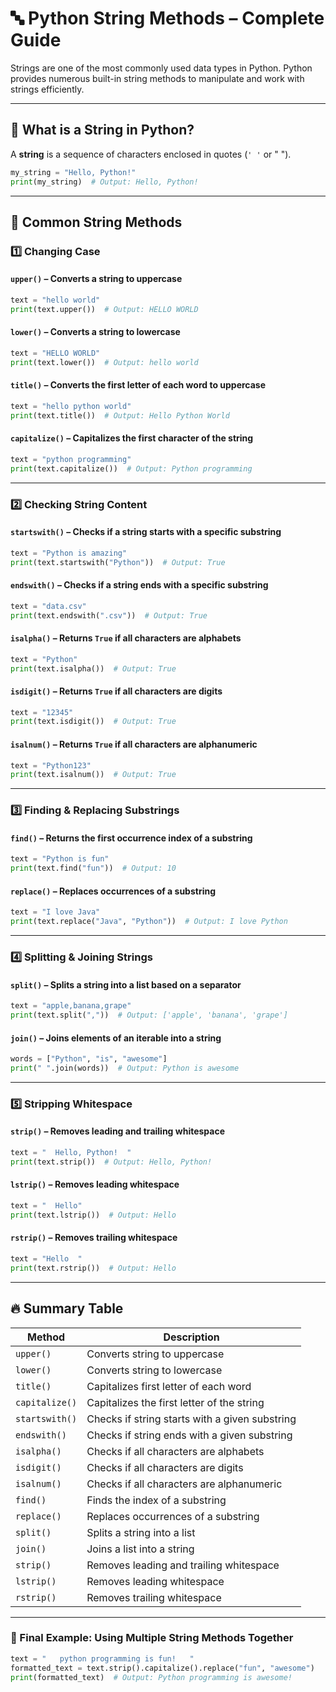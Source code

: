 # 🔤 Python String Methods – Complete Guide

Strings are one of the most commonly used data types in Python. Python provides numerous built-in string methods to manipulate and work with strings efficiently.

---

## 📌 What is a String in Python?
A **string** is a sequence of characters enclosed in quotes (`' '` or " ").

```python
my_string = "Hello, Python!"
print(my_string)  # Output: Hello, Python!
```

---

## 🔹 Common String Methods

### 1️⃣ Changing Case

#### `upper()` – Converts a string to uppercase
```python
text = "hello world"
print(text.upper())  # Output: HELLO WORLD
```

#### `lower()` – Converts a string to lowercase
```python
text = "HELLO WORLD"
print(text.lower())  # Output: hello world
```

#### `title()` – Converts the first letter of each word to uppercase
```python
text = "hello python world"
print(text.title())  # Output: Hello Python World
```

#### `capitalize()` – Capitalizes the first character of the string
```python
text = "python programming"
print(text.capitalize())  # Output: Python programming
```

---

### 2️⃣ Checking String Content

#### `startswith()` – Checks if a string starts with a specific substring
```python
text = "Python is amazing"
print(text.startswith("Python"))  # Output: True
```

#### `endswith()` – Checks if a string ends with a specific substring
```python
text = "data.csv"
print(text.endswith(".csv"))  # Output: True
```

#### `isalpha()` – Returns `True` if all characters are alphabets
```python
text = "Python"
print(text.isalpha())  # Output: True
```

#### `isdigit()` – Returns `True` if all characters are digits
```python
text = "12345"
print(text.isdigit())  # Output: True
```

#### `isalnum()` – Returns `True` if all characters are alphanumeric
```python
text = "Python123"
print(text.isalnum())  # Output: True
```

---

### 3️⃣ Finding & Replacing Substrings

#### `find()` – Returns the first occurrence index of a substring
```python
text = "Python is fun"
print(text.find("fun"))  # Output: 10
```

#### `replace()` – Replaces occurrences of a substring
```python
text = "I love Java"
print(text.replace("Java", "Python"))  # Output: I love Python
```

---

### 4️⃣ Splitting & Joining Strings

#### `split()` – Splits a string into a list based on a separator
```python
text = "apple,banana,grape"
print(text.split(","))  # Output: ['apple', 'banana', 'grape']
```

#### `join()` – Joins elements of an iterable into a string
```python
words = ["Python", "is", "awesome"]
print(" ".join(words))  # Output: Python is awesome
```

---

### 5️⃣ Stripping Whitespace

#### `strip()` – Removes leading and trailing whitespace
```python
text = "  Hello, Python!  "
print(text.strip())  # Output: Hello, Python!
```

#### `lstrip()` – Removes leading whitespace
```python
text = "  Hello"
print(text.lstrip())  # Output: Hello
```

#### `rstrip()` – Removes trailing whitespace
```python
text = "Hello  "
print(text.rstrip())  # Output: Hello
```

---

## 🔥 Summary Table

| Method       | Description |
|-------------|-------------------------------------------------|
| `upper()`   | Converts string to uppercase |
| `lower()`   | Converts string to lowercase |
| `title()`   | Capitalizes first letter of each word |
| `capitalize()` | Capitalizes the first letter of the string |
| `startswith()` | Checks if string starts with a given substring |
| `endswith()` | Checks if string ends with a given substring |
| `isalpha()` | Checks if all characters are alphabets |
| `isdigit()` | Checks if all characters are digits |
| `isalnum()` | Checks if all characters are alphanumeric |
| `find()` | Finds the index of a substring |
| `replace()` | Replaces occurrences of a substring |
| `split()` | Splits a string into a list |
| `join()` | Joins a list into a string |
| `strip()` | Removes leading and trailing whitespace |
| `lstrip()` | Removes leading whitespace |
| `rstrip()` | Removes trailing whitespace |

---

### 🎯 Final Example: Using Multiple String Methods Together
```python
text = "   python programming is fun!   "
formatted_text = text.strip().capitalize().replace("fun", "awesome")
print(formatted_text)  # Output: Python programming is awesome!
```

